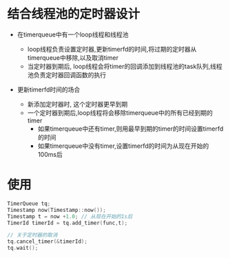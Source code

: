 # 结合线程池的定时器设计

* 在timerqueue中有一个loop线程和线程池
   * loop线程负责设置定时器,更新timerfd的时间,将过期的定时器从timerqueue中移除,以及取消timer
   * 当定时器到期后, loop线程会将timer的回调添加到线程池的task队列,线程池负责定时器回调函数的执行
 
 * 更新timerfd时间的场合
   * 新添加定时器时, 这个定时器更早到期
   * 一个定时器到期后,loop线程将会移除timerqueue中的所有已经到期的timer
     * 如果timerqueue中还有timer,则用最早到期的timer的时间设置timerfd的时间
     * 如果timerqueue中没有timer,设置timerfd的时间为从现在开始的100ms后
     
 # 使用
 ```cpp
 TimerQueue tq;
 Timestamp now(Timestamp::now());
 Timestamp t = now +1.0; // 从现在开始的1s后
 TimerId timerId = tq.add_timer(func,t);
 
 // 关于定时器的取消
 tq.cancel_timer(&timerId);
 tq.wait();
 ```



